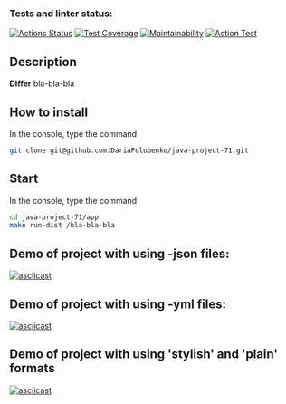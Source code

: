 ### Tests and linter status:
[![Actions Status](https://github.com/DariaPolubenko/java-project-71/actions/workflows/hexlet-check.yml/badge.svg)](https://github.com/DariaPolubenko/java-project-71/actions)
[![Test Coverage](https://api.codeclimate.com/v1/badges/2e9106abf701b80f8eb4/test_coverage)](https://codeclimate.com/github/DariaPolubenko/java-project-71/test_coverage)
[![Maintainability](https://api.codeclimate.com/v1/badges/2e9106abf701b80f8eb4/maintainability)](https://codeclimate.com/github/DariaPolubenko/java-project-71/maintainability)
[![Action Test](https://github.com/DariaPolubenko/java-project-71/actions/workflows/main.yml/badge.svg)](https://github.com/DariaPolubenko/java-project-71/actions)


## Description
**Differ** bla-bla-bla


## How to install
In the console, type the command
```bash
git clone git@github.com:DariaPolubenko/java-project-71.git
```

## Start
In the console, type the command
```bash
cd java-project-71/app
make run-dist /bla-bla-bla
```


## Demo of project with using -json files:
[![asciicast](https://asciinema.org/a/655854.svg)](https://asciinema.org/a/655854)

## Demo of project with using -yml files:
[![asciicast](https://asciinema.org/a/656766.svg)](https://asciinema.org/a/656766)

## Demo of project with using 'stylish' and 'plain' formats
[![asciicast](https://asciinema.org/a/657005.svg)](https://asciinema.org/a/657005)

